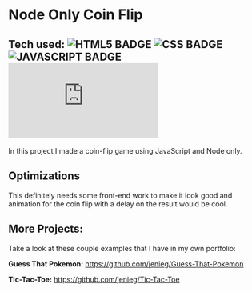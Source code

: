 # Node Only Coin Flip

## Tech used: ![HTML5 BADGE](https://img.shields.io/static/v1?label=|&message=HTML5&color=23555f&style=plastic&logo=html5) ![CSS BADGE](https://img.shields.io/static/v1?label=|&message=CSS3&color=285f65&style=plastic&logo=css3) ![JAVASCRIPT BADGE](https://img.shields.io/static/v1?label=|&message=JAVASCRIPT&color=3c7f5d&style=plastic&logo=javascript) ![NODE BADGE](https://img.shields.io/static/v1?label=|&message=NODE.JS&color=3c7f5d&style=plastic&logo=node.js)

In this project I made a coin-flip game using JavaScript and Node only. 

## Optimizations

This definitely needs some front-end work to make it look good and animation for the coin flip with a delay on the result would be cool.

## More Projects:

Take a look at these couple examples that I have in my own portfolio:

**Guess That Pokemon:** https://github.com/jenieg/Guess-That-Pokemon

**Tic-Tac-Toe:** https://github.com/jenieg/Tic-Tac-Toe
